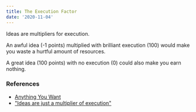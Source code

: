 ```yaml
---
title: The Execution Factor
date: '2020-11-04'
---
```


Ideas are multipliers for execution.

An awful idea (-1 points) multiplied with brilliant execution (100) would make you waste a hurtful amount of resources.

A great idea (100 points) with no execution (0) could also make you earn nothing.

### References

- [Anything You Want](../books/anything-you-want)
- ["Ideas are just a multiplier of execution"](https://sive.rs/multiply)
